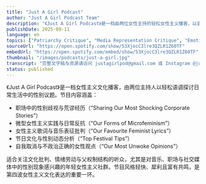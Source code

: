 ```yaml
---
title: "Just A Girl Podcast"
author: "Just A Girl Podcast Team"
description: "《Just A Girl Podcast》是一档由两位女性主持的轻松女性主义播客，以音乐、职场与日常生活为切入点，探讨性别不平等、父权制文化与微型反抗。节目风格亲密、幽默且带有讽刺色彩，内容涵盖职场性别歧视、女性主义歌词分析、节日文化批判与日常微女性主义实践。Spotify 评分为 4.9（32 条评论），在年轻世代女性主义播客中颇具人气。"
publishDate: 2025-09-11
language: en
topics: ["Patriarchy Critique", "Media Representation Critique", "Emotional Labor"]
sourceUrl: "https://open.spotify.com/show/53XjocC3lre3QZLR1Z60TF"
embedUrl: "https://open.spotify.com/embed/show/53XjocC3lre3QZLR1Z60TF"
thumbnail: "/images/podcasts/just-a-girl.jpg"
transcript: "完整文字稿与资源请访问 justagirlpod@gmail.com 或 Instagram @justagirlpod"
status: published
---
```


《Just A Girl Podcast》是一档女性主义文化播客，由两位主持人以轻松语调探讨日常生活中的性别议题。节目内容涵盖：

- 职场中的性别歧视与荒谬经历（“Sharing Our Most Shocking Corporate Stories”）
- 微型女性主义实践与日常反抗（“Our Forms of Microfeminism”）
- 女性主义歌词与音乐表征批判（“Our Favourite Feminist Lyrics”）
- 节日文化与性别动态分析（“Top Festival Tips”）
- 自我取消与不政治正确的女性观点（“Our Most Unwoke Opinions”）

适合关注文化批判、情绪劳动与父权制结构的听众，尤其是对音乐、职场与社交媒体中的性别现象感兴趣的年轻女性主义社群。节目风格轻快、犀利且富有共鸣，是第四波女性主义文化表达的重要一环。
